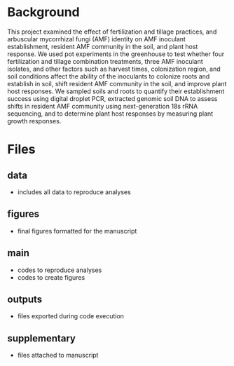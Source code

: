 # Background
This project examined the effect of fertilization and tillage practices, and arbuscular mycorrhizal fungi (AMF) identity on AMF inoculant establishment, resident AMF community in the soil, and plant host response. We used pot experiments in the greenhouse to test whether four fertilization and tillage combination treatments, three AMF inoculant isolates, and other factors such as harvest times, colonization region, and soil conditions affect the ability of the inoculants to colonize roots and establish in soil, shift resident AMF community in the soil, and improve plant host responses. We sampled soils and roots to quantify their establishment success using digital droplet PCR, extracted genomic soil DNA to assess shifts in resident AMF community using next-generation 18s rRNA sequencing, and to determine plant host responses by measuring plant growth responses. 
# Files
## data
- includes all data to reproduce analyses
## figures
- final figures formatted for the manuscript
## main
- codes to reproduce analyses
- codes to create figures
## outputs
- files exported during code execution
## supplementary
- files attached to manuscript
